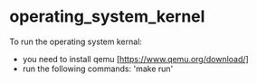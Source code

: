 # operating_system_kernel
To run the operating system kernal:
- you need to install qemu [https://www.qemu.org/download/]
- run the following commands: 
    'make run'
